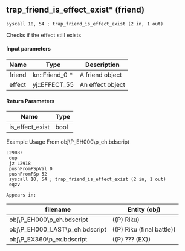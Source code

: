 ## trap_friend_is_effect_exist* (friend)

`syscall 10, 54 ; trap_friend_is_effect_exist (2 in, 1 out)`

Checks if the effect still exists

#### Input parameters
| Name | Type | Description
|------|------|------------
| friend   | kn::Friend_0 *   | A friend object
| effect   | yj::EFFECT_55   | An effect object


#### Return Parameters
| Name | Type
|------|-----
| is_effect_exist   | bool   
Example Usage From obj\P_EH000\p_eh.bdscript
```plaintext
L2908:
 dup 
 jz L2918
 pushFromPSpVal 0
 pushFromFSp 52
 syscall 10, 54 ; trap_friend_is_effect_exist (2 in, 1 out)
 eqzv
```





	Appears in:
| filename | Entity (obj)
|----------|-------------
| obj\P_EH000\p_eh.bdscript       | ((P) Riku)          
| obj\P_EH000_LAST\p_eh.bdscript       | ((P) Riku (final battle))          
| obj\P_EX360\p_ex.bdscript       | ((P) ??? (EX))          




